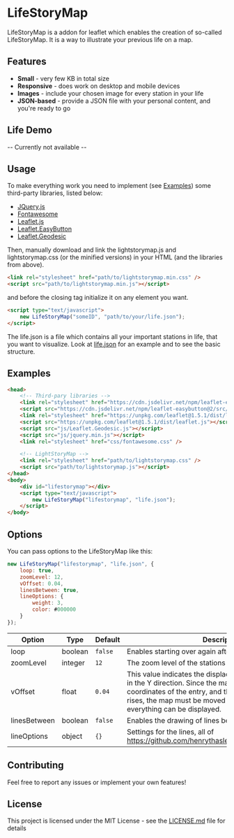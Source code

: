 # LifeStoryMap

LifeStoryMap is a addon for leaflet which enables the creation of so-called LifeStoryMap. It is a way to illustrate your previous life on a map.

## Features
- **Small** - very few KB in total size
- **Responsive** - does work on desktop and mobile devices
- **Images** - include your chosen image for every station in your life
- **JSON-based** - provide a JSON file with your personal content, and you're ready to go

## Life Demo
-- Currently not available --

## Usage
To make everything work you need to implement (see [Examples](#Examples)) some third-party libraries, listed below:
- [JQuery.js](https://jquery.com)
- [Fontawesome](https://fontawesome.com)
- [Leaflet.js](https://leafletjs.com/)
- [Leaflet.EasyButton](https://github.com/CliffCloud/Leaflet.EasyButton)
- [Leaflet.Geodesic](https://github.com/henrythasler/Leaflet.Geodesic)

Then, manually download and link the lightstorymap.js and lightstorymap.css (or the minified versions) in your HTML (and the libraries from above). 

```html
<link rel="stylesheet" href="path/to/lightstorymap.min.css" />
<script src="path/to/lightstorymap.min.js"></script>
```
and before the closing <body> tag initialize it on any element you want. 
```html
<script type="text/javascript">
	new LifeStoryMap("someID", "path/to/your/life.json");
</script>
```
The life.json is a file which contains all your important stations in life, that you want to visualize. 
Look at [life.json](life.json) for an example and to see the basic structure.

## Examples
```html
<head>
	<!-- Third-pary libraries -->
	<link rel="stylesheet" href="https://cdn.jsdelivr.net/npm/leaflet-easybutton@2/src/easy-button.css">
	<script src="https://cdn.jsdelivr.net/npm/leaflet-easybutton@2/src/easy-button.js"></script>
	<link rel="stylesheet" href="https://unpkg.com/leaflet@1.5.1/dist/leaflet.css">
	<script src="https://unpkg.com/leaflet@1.5.1/dist/leaflet.js"></script>
	<script src="js/Leaflet.Geodesic.js"></script>
	<script src="js/jquery.min.js"></script>
	<link rel="stylesheet" href="css/fontawesome.css" />

	<!-- LightStoryMap -->
	<link rel="stylesheet" href="path/to/lightstorymap.css" />
	<script src="path/to/lightstorymap.js"></script>
</head>
<body>
	<div id="lifestorymap"></div>
	<script type="text/javascript">
		new LifeStoryMap("lifestorymap", "life.json");
	</script>
</body>
```

## Options
You can pass options to the LifeStoryMap like this:
```javascript
new LifeStoryMap("lifestorymap", "life.json", {
	loop: true,
	zoomLevel: 12,
	vOffset: 0.04,
	linesBetween: true,
	lineOptions: {
		weight: 3,
		color: #000000
	}
});
```

Option		|Type		|Default	|Description
------		|------		|------		|------
loop		|boolean	|`false`	|Enables starting over again after the last station
zoomLevel	|integer	|`12`		|The zoom level of the stations
vOffset		|float		|`0.04`		|This value indicates the displacement of the map center in the Y direction. Since the map center point is the coordinates of the entry, and then the popup above it rises, the map must be moved downwards so that everything can be displayed. 
linesBetween|boolean	|`false`	|Enables the drawing of lines between the stations
lineOptions	|object		|`{}`		|Settings for the lines, all of https://github.com/henrythasler/Leaflet.Geodesic#options

## Contributing
Feel free to report any issues or implement your own features!

## License
This project is licensed under the MIT License - see the [LICENSE.md](LICENSE.md) file for details
